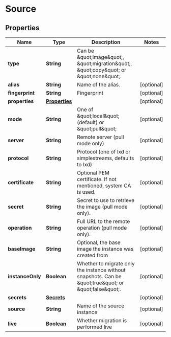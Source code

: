 

# Source


## Properties

| Name | Type | Description | Notes |
|------------ | ------------- | ------------- | -------------|
|**type** | **String** | Can be \&quot;image\&quot;, \&quot;migration\&quot;, \&quot;copy\&quot; or \&quot;none\&quot;. |  |
|**alias** | **String** | Name of the alias. |  [optional] |
|**fingerprint** | **String** | Fingerprint |  [optional] |
|**properties** | [**Properties**](Properties.md) |  |  [optional] |
|**mode** | **String** | One of \&quot;local\&quot; (default) or \&quot;pull\&quot; |  [optional] |
|**server** | **String** | Remote server (pull mode only) |  [optional] |
|**protocol** | **String** | Protocol (one of lxd or simplestreams, defaults to lxd) |  [optional] |
|**certificate** | **String** | Optional PEM certificate. If not mentioned, system CA is used. |  [optional] |
|**secret** | **String** | Secret to use to retrieve the image (pull mode only). |  [optional] |
|**operation** | **String** | Full URL to the remote operation (pull mode only). |  [optional] |
|**baseImage** | **String** | Optional, the base image the instance was created from |  [optional] |
|**instanceOnly** | **Boolean** | Whether to migrate only the instance without snapshots. Can be \&quot;true\&quot; or \&quot;false\&quot;. |  [optional] |
|**secrets** | [**Secrets**](Secrets.md) |  |  [optional] |
|**source** | **String** | Name of the source instance |  [optional] |
|**live** | **Boolean** | Whether migration is performed live |  [optional] |



